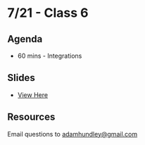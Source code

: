 # 7/21 - Class 6

## Agenda

* 60 mins - Integrations

## Slides
* [View Here]()

## Resources


Email questions to adamhundley@gmail.com

